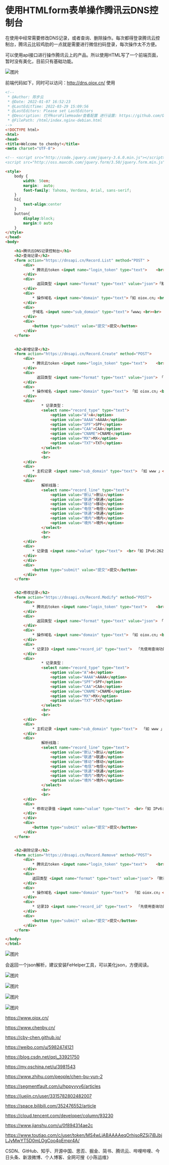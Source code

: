 # 使用HTMLform表单操作腾讯云DNS控制台

在使用中经常需要修改DNS记录，或者查询、删除操作。每次都得登录腾讯云控制台，腾讯云比较鸡肋的一点就是需要进行微信扫码登录，每次操作太不方便。

  
可以使用api接口进行操作腾讯云上的产品。所以使用HTML写了一个前端页面，暂时没有美化，目前只有基础功能。
  

![图片](https://p3-juejin.byteimg.com/tos-cn-i-k3u1fbpfcp/3dfd96bec70e4c8f96ee85d99088d882~tplv-k3u1fbpfcp-zoom-1.image)

  

前端代码如下，同时可以访问：http://dns.oiox.cn/ 使用

  

```HTML
<!--
 * @Author: 陈步云
 * @Date: 2022-01-07 16:52:23
 * @LastEditTime: 2022-03-29 15:09:56
 * @LastEditors: Please set LastEditors
 * @Description: 打开koroFileHeader查看配置 进行设置: https://github.com/OBKoro1/koro1FileHeader/wiki/%E9%85%8D%E7%BD%AE
 * @FilePath: /html/index.nginx-debian.html
-->
<!DOCTYPE html>
<html>
<head>
<title>Welcome to chenby!</title>
<meta charset="UTF-8">

<!-- <script src="http://code.jquery.com/jquery-3.6.0.min.js"></script>
<script src="http://oss.maxcdn.com/jquery.form/3.50/jquery.form.min.js"></script> -->

<style>
    body {
        width: 50em;
        margin:  auto;
        font-family: Tahoma, Verdana, Arial, sans-serif;
    }
    h1{
        text-align:center
    }
    button{
        display:block;
        margin:0 auto
    }
</style>
</head>
<body>

    <h1>腾讯云DNS记录控制台</h1>
    <h2>查询记录</h2>
    <form action="https://dnsapi.cn/Record.List" method="POST" >
        <div>
            * 腾讯云token <input name="login_token" type="text">    <br> <br>「去控制台创建  https://console.dnspod.cn/account/token/token  <br> 比如 ID 为：13490,ToKen为：6b5976c68aba5b14a0558b77c17c3932。<br> 即完整的 Token 为：13490,6b5976c68aba5b14a0558b77c17c3932 。」 <br> <br>
        </div>
        <div>
              返回类型 <input name="format" type="text" value="json">「默认json」<br><br>
        </div>
        <div>
            * 操作域名 <input name="domain" type="text">「如 oiox.cn」<br><br>
        </div>
        <div>
            子域名 <input name="sub_domain" type="text">「www」<br><br>
        </div>
        <div>
            <button type="submit" value="提交">提交</button>
        </div>
    </form>
    

    <h2>新增记录</h2>
    <form action="https://dnsapi.cn/Record.Create" method="POST">
        <div>
            * 腾讯云token <input name="login_token" type="text">    <br> <br>「去控制台创建  https://console.dnspod.cn/account/token/token  <br> 比如 ID 为：13490,ToKen为：6b5976c68aba5b14a0558b77c17c3932。<br> 即完整的 Token 为：13490,6b5976c68aba5b14a0558b77c17c3932 。」 <br> <br>
        </div>
        <div>
              返回类型 <input name="format" type="text" value="json"> 「默认json」<br><br>
        </div>
        <div>
            * 操作域名 <input name="domain" type="text"> 「如 oiox.cn」<br><br>
        </div>
        <div>
                * 记录类型：
                <select name="record_type" type="text">
                    <option value="A">A</option>
                    <option value="AAAA">AAAA</option>
                    <option value="SPF">SPF</option>
                    <option value="CAA">CAA</option>
                    <option value="CNAME">CNAME</option>
                    <option value="MX">MX</option>
                    <option value="TXT">TXT</option>
                </select>
                <br>
                <br>
        </div>
        <div>
            * 主机记录 <input name="sub_domain" type="text"> 「如 www 」<br><br>
        </div>
        <div>
                解析线路：
                <select name="record_line" type="text">
                    <option value="默认">默认</option>
                    <option value="联通">联通</option>
                    <option value="移动">移动</option>
                    <option value="电信">电信</option>
                    <option value="铁通">铁通</option>
                    <option value="境内">境内</option>
                    <option value="境外">境外</option>
                </select>
                <br>
                <br>
        </div>
        <div>
            * 记录值 <input name="value" type="text">  <br>「如 IPv6:2620:119:35::35 IPv4:8.8.8.8, CNAME: cname.dnspod.com., MX: mail.dnspod.com. 等等」<br><br>
        </div>
        </div>
        <div>
            <button type="submit" value="提交">提交</button>
        </div>
    </form>


    <h2>修改记录</h2>
    <form action="https://dnsapi.cn/Record.Modify" method="POST">
        <div>
            * 腾讯云token <input name="login_token" type="text">    <br> <br>「去控制台创建  https://console.dnspod.cn/account/token/token  <br> 比如 ID 为：13490,ToKen为：6b5976c68aba5b14a0558b77c17c3932。<br> 即完整的 Token 为：13490,6b5976c68aba5b14a0558b77c17c3932 。」 <br> <br>
        </div>
        <div>
              返回类型 <input name="format" type="text" value="json"> 「默认json」<br><br>
        </div>
        <div>
            * 操作域名 <input name="domain" type="text"> 「如 oiox.cn」<br><br>
        </div>
        <div>
            * 记录ID <input name="record_id" type="text">  「先使用查询功能查询到record_id」<br><br>
        </div>
        <div>
                * 记录类型：
                <select name="record_type" type="text">
                    <option value="A">A</option>
                    <option value="AAAA">AAAA</option>
                    <option value="SPF">SPF</option>
                    <option value="CAA">CAA</option>
                    <option value="CNAME">CNAME</option>
                    <option value="MX">MX</option>
                    <option value="TXT">TXT</option>
                </select>
                <br>
                <br>
        </div>
        <div>
            * 主机记录 <input name="sub_domain" type="text">  「如 www 」<br><br>
        </div>
        <div>
                解析线路：
                <select name="record_line" type="text">
                    <option value="默认">默认</option>
                    <option value="联通">联通</option>
                    <option value="移动">移动</option>
                    <option value="电信">电信</option>
                    <option value="铁通">铁通</option>
                    <option value="境内">境内</option>
                    <option value="境外">境外</option>
                </select>
                <br>
                <br>
        </div>
        <div>
            * 修改记录值 <input name="value" type="text">  <br>「如 IPv6:2620:119:35::35 IPv4:8.8.8.8, CNAME: cname.dnspod.com., MX: mail.dnspod.com. 等等」<br><br>
        </div>
        </div>
        <div>
            <button type="submit" value="提交">提交</button>
        </div>
    </form>


    <h2>删除记录</h2>
    <form action="https://dnsapi.cn/Record.Remove" method="POST">
        <div>
            * 腾讯云token <input name="login_token" type="text">    <br> <br>「去控制台创建  https://console.dnspod.cn/account/token/token  <br> 比如 ID 为：13490,ToKen为：6b5976c68aba5b14a0558b77c17c3932。<br> 即完整的 Token 为：13490,6b5976c68aba5b14a0558b77c17c3932 。」 <br> <br>
        </div>
        <div>
            返回类型 <input name="format" type="text" value="json"> 「默认json」<br><br>
        </div>
        <div>
            * 操作域名 <input name="domain" type="text">  「如 oiox.cn」<br><br>
        </div>
        <div>
            * 记录ID <input name="record_id" type="text">  「先使用查询功能查询到record_id」<br><br>
        </div>
        <div>
            <button type="submit" value="提交">提交</button>
        </div>
    </form>

</body>    
</html>

```

  

![图片](https://p3-juejin.byteimg.com/tos-cn-i-k3u1fbpfcp/95dccecc7814450ca0f9a85a51edc60b~tplv-k3u1fbpfcp-zoom-1.image)

  

会返回一个json解析，建议安装FeHelper工具，可以美化json，方便阅读。  

  

![图片](https://p3-juejin.byteimg.com/tos-cn-i-k3u1fbpfcp/e043926ff2904b85a0e2740858772c17~tplv-k3u1fbpfcp-zoom-1.image)

  

![图片](https://p3-juejin.byteimg.com/tos-cn-i-k3u1fbpfcp/ab5e67a604bd45eb83285836cb5a37fe~tplv-k3u1fbpfcp-zoom-1.image)

  

![图片](https://p3-juejin.byteimg.com/tos-cn-i-k3u1fbpfcp/aa94fe2b79134af7a59e0d1543901f7e~tplv-k3u1fbpfcp-zoom-1.image)

![图片](https://p3-juejin.byteimg.com/tos-cn-i-k3u1fbpfcp/f6cb4848ba2c42c1bf79505948b5f623~tplv-k3u1fbpfcp-zoom-1.image)



https://www.oiox.cn/

https://www.chenby.cn/

https://cby-chen.github.io/

https://weibo.com/u/5982474121

https://blog.csdn.net/qq\_33921750

https://my.oschina.net/u/3981543

https://www.zhihu.com/people/chen-bu-yun-2

https://segmentfault.com/u/hppyvyv6/articles

https://juejin.cn/user/3315782802482007

https://space.bilibili.com/352476552/article

https://cloud.tencent.com/developer/column/93230

https://www.jianshu.com/u/0f894314ae2c

https://www.toutiao.com/c/user/token/MS4wLjABAAAAeqOrhjsoRZSj7iBJbjLJyMwYT5D0mLOgCoo4pEmpr4A/

CSDN、GitHub、知乎、开源中国、思否、掘金、简书、腾讯云、哔哩哔哩、今日头条、新浪微博、个人博客、全网可搜《小陈运维》
